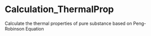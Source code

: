 # Calculation_ThermalProp
Calculate the thermal properties of pure substance based on Peng-Robinson Equation
